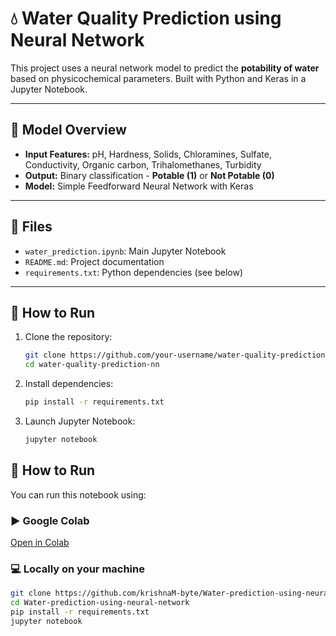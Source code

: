 # 💧 Water Quality Prediction using Neural Network

This project uses a neural network model to predict the **potability of water** based on physicochemical parameters. Built with Python and Keras in a Jupyter Notebook.

---

## 🧠 Model Overview

- **Input Features:** pH, Hardness, Solids, Chloramines, Sulfate, Conductivity, Organic carbon, Trihalomethanes, Turbidity
- **Output:** Binary classification - **Potable (1)** or **Not Potable (0)**
- **Model:** Simple Feedforward Neural Network with Keras

---

## 📁 Files

- `water_prediction.ipynb`: Main Jupyter Notebook
- `README.md`: Project documentation
- `requirements.txt`: Python dependencies (see below)

---

## 🔧 How to Run

1. Clone the repository:
   ```bash
   git clone https://github.com/your-username/water-quality-prediction-nn.git
   cd water-quality-prediction-nn
2. Install dependencies:
   ```bash
   pip install -r requirements.txt
3. Launch Jupyter Notebook:
   ```bash
   jupyter notebook

## 🧪 How to Run

You can run this notebook using:

### ▶ Google Colab
[Open in Colab](https://colab.research.google.com/github/krishnaM-byte/Water-prediction-using-neural-network/blob/main/water_potability_nn.ipynb)

### 💻 Locally on your machine
```bash
git clone https://github.com/krishnaM-byte/Water-prediction-using-neural-network.git
cd Water-prediction-using-neural-network
pip install -r requirements.txt
jupyter notebook

